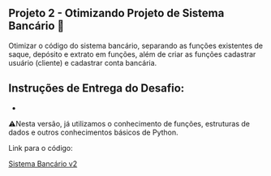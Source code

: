 ## **Projeto 2 - Otimizando Projeto de Sistema Bancário** 🏦

Otimizar o código do sistema bancário, separando as funções existentes de saque, depósito e extrato em funções, além de criar as funções cadastrar usuário (cliente) e cadastrar conta bancária.

## **Instruções de Entrega do Desafio:**

- 

⚠Nesta versão, já utilizamos o conhecimento de funções, estruturas de dados e outros conhecimentos básicos de Python.

Link para o código:

[Sistema Bancário v2](https://github.com/peucabral85/Curso_Python_Developer_Dio/blob/master/2%20-%20Desafio_Otimizando_Sistema_Bancario/DioBank_v2.py)